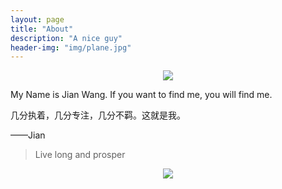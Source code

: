 ```yaml
---
layout: page
title: "About"
description: "A nice guy"
header-img: "img/plane.jpg"
---
```


<center>
    <p><img src="http://dreamofbook.qiniudn.com/Zero.png" align="center"></p>
</center>


My Name is Jian Wang. If you want to find me, you will find me.

几分执着，几分专注，几分不羁。这就是我。

——Jian


> Live long and prosper

<center>
    <p><img src="http://dreamofbook.qiniudn.com/hacker.png" align="center"></p>
</center>
